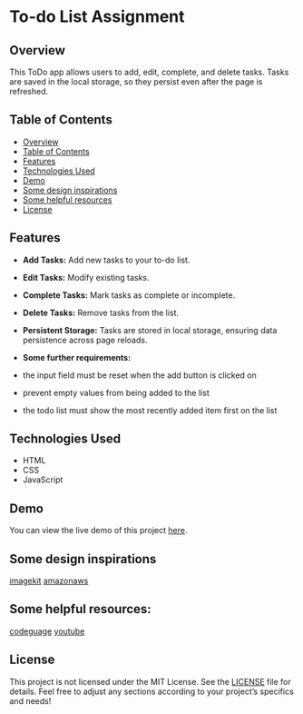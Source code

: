 # To-do List Assignment

## Overview

This ToDo app allows users to add, edit, complete, and delete tasks. Tasks are saved in the local storage, so they persist even after the page is refreshed.

## Table of Contents

- [Overview](#Overview)
- [Table of Contents](#table-of-contents)
- [Features](#features)
- [Technologies Used](#technologies-used)
- [Demo](#demo)
- [Some design inspirations](#Some-design-inspirations)
- [Some helpful resources](#Some-helpful-resources)
- [License](#license)

## Features

- **Add Tasks:** Add new tasks to your to-do list.
- **Edit Tasks:** Modify existing tasks.
- **Complete Tasks:** Mark tasks as complete or incomplete.
- **Delete Tasks:** Remove tasks from the list.
- **Persistent Storage:** Tasks are stored in local storage, ensuring data persistence across page reloads.

- **Some further requirements:**
- the input field must be reset when the add button is clicked on
- prevent empty values from being added to the list
- the todo list must show the most recently added item first on the list

## Technologies Used

- HTML
- CSS
- JavaScript

## Demo

You can view the live demo of this project [here](https://task-manager-byoge.netlify.app/).

## Some design inspirations

[imagekit](https://ik.imagekit.io/freshman/final-app_dPFLhFnTI.gif)
[amazonaws](https://dev-to-uploads.s3.amazonaws.com/uploads/articles/kh657gzuo9flabph0y4a.jpg)

## Some helpful resources:

[codeguage](https://www.codeguage.com/courses/advanced-js/storage-localstorage)
[youtube](https://www.youtube.com/watch?v=fYTTUBa-lPc)

## License

This project is not licensed under the MIT License. See the [LICENSE](#) file for details.
Feel free to adjust any sections according to your project’s specifics and needs!
